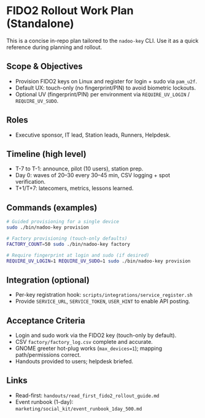 # FIDO2 Rollout Work Plan (Standalone)

This is a concise in-repo plan tailored to the `nadoo-key` CLI. Use it as a quick reference during planning and rollout.

## Scope & Objectives
- Provision FIDO2 keys on Linux and register for login + sudo via `pam_u2f`.
- Default UX: touch-only (no fingerprint/PIN) to avoid biometric lockouts.
- Optional UV (fingerprint/PIN) per environment via `REQUIRE_UV_LOGIN` / `REQUIRE_UV_SUDO`.

## Roles
- Executive sponsor, IT lead, Station leads, Runners, Helpdesk.

## Timeline (high level)
- T-7 to T-1: announce, pilot (10 users), station prep.
- Day 0: waves of 20–30 every 30–45 min, CSV logging + spot verification.
- T+1/T+7: latecomers, metrics, lessons learned.

## Commands (examples)
```bash
# Guided provisioning for a single device
sudo ./bin/nadoo-key provision

# Factory provisioning (touch-only defaults)
FACTORY_COUNT=50 sudo ./bin/nadoo-key factory

# Require fingerprint at login and sudo (if desired)
REQUIRE_UV_LOGIN=1 REQUIRE_UV_SUDO=1 sudo ./bin/nadoo-key provision
```

## Integration (optional)
- Per-key registration hook: `scripts/integrations/service_register.sh`
- Provide `SERVICE_URL`, `SERVICE_TOKEN`, `USER_HINT` to enable API posting.

## Acceptance Criteria
- Login and sudo work via the FIDO2 key (touch-only by default).
- CSV `factory/factory_log.csv` complete and accurate.
- GNOME greeter hot-plug works (`max_devices=1`); mapping path/permissions correct.
- Handouts provided to users; helpdesk briefed.

## Links
- Read-first: `handouts/read_first_fido2_rollout_guide.md`
- Event runbook (1-day): `marketing/social_kit/event_runbook_1day_500.md`
